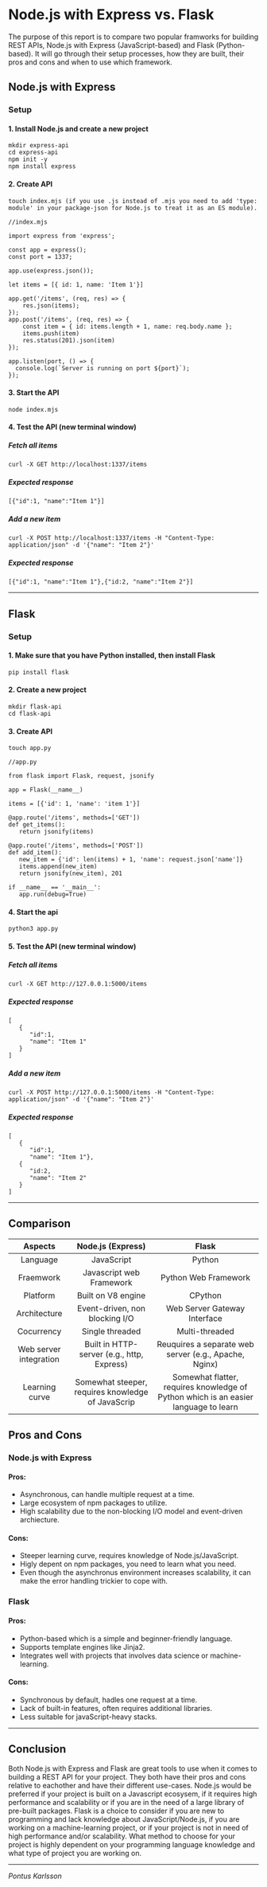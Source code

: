 # Node.js with Express vs. Flask
The purpose of this report is to compare two popular framworks for building REST APIs, Node.js with Express (JavaScript-based) and Flask (Python-based). It will go through their setup processes, how they are built, their pros and cons and when to use which framework.
## Node.js with Express
### Setup
#### 1. Install Node.js and create a new project

```
mkdir express-api
cd express-api
npm init -y
npm install express
```

#### 2. Create API
   
```
touch index.mjs (if you use .js instead of .mjs you need to add 'type: module' in your package-json for Node.js to treat it as an ES module).
```

```
//index.mjs

import express from 'express';

const app = express();
const port = 1337;

app.use(express.json());

let items = [{ id: 1, name: 'Item 1'}]

app.get('/items', (req, res) => {
    res.json(items);
});
app.post('/items', (req, res) => {
    const item = { id: items.length + 1, name: req.body.name };
    items.push(item)
    res.status(201).json(item)
});

app.listen(port, () => {
  console.log(`Server is running on port ${port}`);
});
```

#### 3. Start the API

```
node index.mjs
```

#### 4. Test the API (new terminal window)
##### Fetch all items

```
curl -X GET http://localhost:1337/items
```

##### Expected response

```
[{"id":1, "name":"Item 1"}]
```

##### Add a new item

```
curl -X POST http://localhost:1337/items -H "Content-Type: application/json" -d '{"name": "Item 2"}'
```

##### Expected response

```
[{"id":1, "name":"Item 1"},{"id:2, "name":"Item 2"}]
```

---
## Flask
### Setup
#### 1. Make sure that you have Python installed, then install Flask

```
pip install flask
```

#### 2. Create a new project

```
mkdir flask-api
cd flask-api
```

#### 3. Create API

```
touch app.py
```

```
//app.py

from flask import Flask, request, jsonify

app = Flask(__name__)

items = [{'id': 1, 'name': 'item 1'}]

@app.route('/items', methods=['GET'])
def get_items():
   return jsonify(items)

@app.route('/items', methods=['POST'])
def add_item():
   new_item = {'id': len(items) + 1, 'name': request.json['name']}
   items.append(new_item)
   return jsonify(new_item), 201

if __name__ == '__main__':
   app.run(debug=True)
```

#### 4. Start the api

```
python3 app.py
```

#### 5. Test the API (new terminal window)
##### Fetch all items

```
curl -X GET http://127.0.0.1:5000/items
```

##### Expected response

```
[
   {
      "id":1,
      "name": "Item 1"
   }
]
```

##### Add a new item

```
curl -X POST http://127.0.0.1:5000/items -H "Content-Type: application/json" -d '{"name": "Item 2"}'
```

##### Expected response

```
[
   {
      "id":1,
      "name": "Item 1"},
   {
      "id:2,
      "name": "Item 2"
   }
]
```

---
## Comparison

| Aspects | Node.js (Express) | Flask |
| :-----: | :---------------: | :---: |
| Language | JavaScript       | Python |
| Fraemwork | Javascript web Framework | Python Web Framework |
| Platform | Built on V8 engine | CPython |
| Architecture | Event-driven, non blocking I/O | Web Server Gateway Interface |
| Cocurrency | Single threaded | Multi-threaded |
| Web server integration | Built in HTTP-server (e.g., http, Express) | Reuquires a separate web server (e.g., Apache, Nginx) |
| Learning curve | Somewhat steeper, requires knowledge of JavaScrip | Somewhat flatter, requires knowledge of Python which is an easier language to learn |

## Pros and Cons
### Node.js with Express
#### Pros:
   * Asynchronous, can handle multiple request at a time.
   * Large ecosystem of npm packages to utilize.
   * High scalability due to the non-blocking I/O model and event-driven archiecture.
#### Cons:
   * Steeper learning curve, requires knowledge of Node.js/JavaScript.
   * Higly depent on npm packages, you need to learn what you need.
   * Even though the asynchronus environment increases scalability, it can make the error handling trickier to cope with.

### Flask
#### Pros:
   * Python-based which is a simple and beginner-friendly language.
   * Supports template engines like Jinja2.
   * Integrates well with projects that involves data science or machine-learning.
#### Cons:
   * Synchronous by default, hadles one request at a time.
   * Lack of built-in features, often requires additional libraries.
   * Less suitable for javaScript-heavy stacks.

---
## Conclusion
Both Node.js with Express and Flask are great tools to use when it comes to building a REST API for your project. They both have their pros and cons relative to eachother and have their different use-cases. Node.js would be preferred if your project is built on a Javascript ecosysem, if it requires high performance and scalability or if you are in the need of a large library of pre-built packages.
Flask is a choice to consider if you are new to programming and lack knowledge about JavaScript/Node.js, if you are working on a machine-learning project, or if your project is not in need of high performance and/or scalability.
What method to choose for your project is highly dependent on your programming language knowledge and what type of project you are working on.

---
_Pontus Karlsson_
